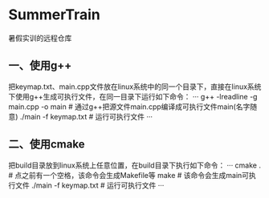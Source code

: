 # SummerTrain
暑假实训的远程仓库
## 一、使用g++
把keymap.txt、main.cpp文件放在linux系统中的同一个目录下，直接在linux系统下使用g++生成可执行文件，在同一目录下运行如下命令：
···
g++ -lreadline -g main.cpp -o main # 通过g++把源文件main.cpp编译成可执行文件main(名字随意)
./main -f keymap.txt # 运行可执行文件
···
## 二、使用cmake
把build目录放到linux系统上任意位置，在build目录下执行如下命令：
···
cmake . # 点之前有一个空格，该命令会生成Makefile等
make # 该命令会生成main可执行文件
./main -f keymap.txt # 运行可执行文件
···
